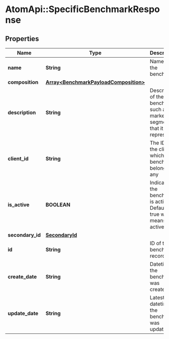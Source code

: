 # AtomApi::SpecificBenchmarkResponse

## Properties
Name | Type | Description | Notes
------------ | ------------- | ------------- | -------------
**name** | **String** | Name of the benchmark | 
**composition** | [**Array&lt;BenchmarkPayloadComposition&gt;**](BenchmarkPayloadComposition.md) |  | [optional] 
**description** | **String** | Description of the benchmark such as the market segment that it represents | [optional] 
**client_id** | **String** | The ID of the client to which the benchmark belongs, if any | [optional] 
**is_active** | **BOOLEAN** | Indicates if the benchmark is active. Defaults to true which means it is active | [optional] [default to true]
**secondary_id** | [**SecondaryId**](SecondaryId.md) |  | [optional] 
**id** | **String** | ID of the benchmark record | [optional] 
**create_date** | **String** | Datetime the benchmark was created | [optional] 
**update_date** | **String** | Latest datetime the benchmark was updated | [optional] 


